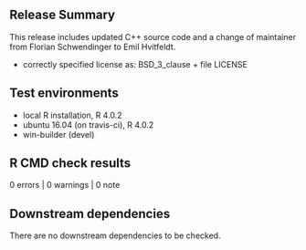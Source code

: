 ## Release Summary

This release includes updated C++ source code and a change of maintainer from Florian Schwendinger to Emil Hvitfeldt.

* correctly specified license as: BSD_3_clause + file LICENSE

## Test environments
* local R installation, R 4.0.2
* ubuntu 16.04 (on travis-ci), R 4.0.2
* win-builder (devel)

## R CMD check results

0 errors | 0 warnings | 0 note

## Downstream dependencies

There are no downstream dependencies to be checked.
